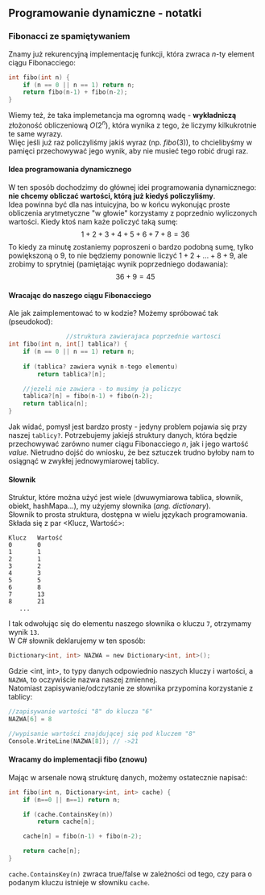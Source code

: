 ## Programowanie dynamiczne - notatki

### Fibonacci ze spamiętywaniem

Znamy już rekurencyjną implementację funkcji, która zwraca $n$-ty element ciągu Fibonacciego:

```c
int fibo(int n) {
    if (n == 0 || n == 1) return n;
    return fibo(n-1) + fibo(n-2);
}
```

Wiemy też, że taka implemetancja ma ogromną wadę - **wykładniczą** złożoność obliczeniową $O(2^n)$, która wynika z tego, że liczymy kilkukrotnie te same wyrazy. \
Więc jeśli już raz policzyliśmy jakiś wyraz (np. $`fibo(3)`$), to chcielibyśmy w pamięci przechowywać jego wynik, aby nie musieć tego robić drugi raz.

#### Idea programowania dynamicznego

W ten sposób dochodzimy do głównej idei programowania dynamicznego: **nie chcemy obliczać wartości, którą już kiedyś policzyliśmy**. \
Idea powinna być dla nas intuicyjna, bo w końcu wykonując proste obliczenia arytmetyczne "w głowie" korzystamy z poprzednio wyliczonych wartości. Kiedy ktoś nam każe policzyć taką sumę:
$$1 + 2 + 3 + 4 + 5 + 6 + 7 + 8 = 36$$
To kiedy za minutę zostaniemy poproszeni o bardzo podobną sumę, tylko powiększoną o 9, to nie będziemy ponownie liczyć $1+2+...+8+9$, ale zrobimy to sprytniej (pamiętając wynik poprzedniego dodawania):
$$36 + 9 = 45$$


#### Wracając do naszego ciągu Fibonacciego

Ale jak zaimplementować to w kodzie? Możemy spróbować tak (pseudokod):

```c
                //struktura zawierajaca poprzednie wartosci
int fibo(int n, int[] tablica?) {
    if (n == 0 || n == 1) return n;
    
    if (tablica? zawiera wynik n-tego elementu) 
        return tablica?[n];

    //jezeli nie zawiera - to musimy ja policzyc
    tablica?[n] = fibo(n-1) + fibo(n-2);
    return tablica[n];
}
```

Jak widać, pomysł jest bardzo prosty - jedyny problem pojawia się przy naszej `tablicy?`. Potrzebujemy jakiejś struktury danych, która będzie przechowywać zarówno numer ciągu Fibonacciego $n$, jak i jego wartość $value$. Nietrudno dojść do wniosku, że bez sztuczek trudno byłoby nam to osiągnąć w zwykłej jednowymiarowej tablicy.

#### Słownik

Struktur, które można użyć jest wiele (dwuwymiarowa tablica, słownik, obiekt, hashMapa...), my użyjemy słownika (_ang. dictionary_). \
Słownik to prosta struktura, dostępna w wielu językach programowania. Składa się z par <Klucz, Wartość>:

```text
Klucz   Wartość
0       0
1       1
2       1
3       2
4       3
5       5
6       8
7       13
8       21
   ...
```

I tak odwołując się do elementu naszego słownika o kluczu `7`, otrzymamy wynik `13`. \
W C# słownik deklarujemy w ten sposób:

```c
Dictionary<int, int> NAZWA = new Dictionary<int, int>();
```

Gdzie <int, int>, to typy danych odpowiednio naszych kluczy i wartości, a `NAZWA`, to oczywiście nazwa naszej zmiennej. \
Natomiast zapisywanie/odczytanie ze słownika przypomina korzystanie z tablicy:

```c
//zapisywanie wartości "8" do klucza "6"
NAZWA[6] = 8 

//wypisanie wartości znajdującej się pod kluczem "8"
Console.WriteLine(NAZWA[8]); // ->21
```

#### Wracamy do implementacji fibo (znowu)

Mając w arsenale nową strukturę danych, możemy ostatecznie napisać:

```c
int fibo(int n, Dictionary<int, int> cache) {
    if (n==0 || n==1) return n;

    if (cache.ContainsKey(n))
        return cache[n];

    cache[n] = fibo(n-1) + fibo(n-2);

    return cache[n];
}
```

`cache.ContainsKey(n)` zwraca true/false w zależności od tego, czy para o podanym kluczu istnieje w słowniku `cache`.